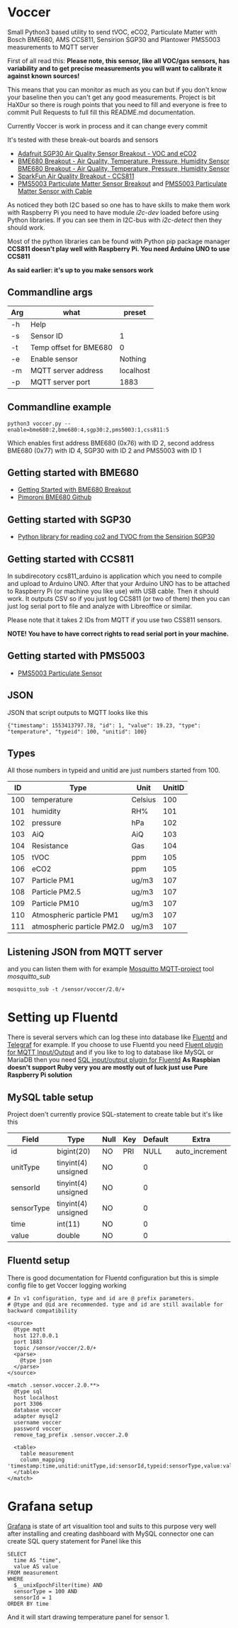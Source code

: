 # Voccer
Small Python3 based utility to send tVOC, eCO2, Particulate Matter with Bosch BME680, AMS CCS811, Sensirion SGP30 and Plantower PMS5003
measurements to MQTT server

First of all read this:
**Please note, this sensor, like all VOC/gas sensors, has variability and to
get precise measurements you will want to calibrate it against known sources!**

This means that you can monitor as much as you can but if you don't know your
baseline then you can't get any good measurements. Project is bit HaX0ur so
there is rough points that you need to fill and everyone is free to commit
Pull Requests to full fill this README.md documentation.

Currently Voccer is work in process and it can change every commit

It's tested with these break-out boards and sensors

 * [Adafruit SGP30 Air Quality Sensor Breakout - VOC and eCO2](https://www.adafruit.com/product/3709)
 * [BME680 Breakout - Air Quality, Temperature, Pressure, Humidity Sensor BME680 Breakout - Air Quality, Temperature, Pressure, Humidity Sensor](https://shop.pimoroni.com/products/bme680-breakout)
 * [SparkFun Air Quality Breakout - CCS811](https://www.sparkfun.com/products/14193)
 * [PMS5003 Particulate Matter Sensor Breakout](https://shop.pimoroni.com/products/particulate-matter-sensor-breakout) and [PMS5003 Particulate Matter Sensor with Cable](https://shop.pimoroni.com/products/pms5003-particulate-matter-sensor-with-cable)

As noticed they both I2C based so one has to have skills to make them work
with Raspberry Pi you need to have module *i2c-dev* loaded before using
Python libraries. If you can see them in I2C-bus with *i2c-detect* then they
should work.

Most of the python libraries can be found with Python pip package manager
**CCS811 doesn't play well with Raspberry Pi. You need Arduino UNO to use CCS811**

**As said earlier: it's up to you make sensors work**

## Commandline args
 | Arg | what                       | preset    |
 |-----|----------------------------|-----------|
 | -h  | Help                       |           |
 | -s  | Sensor ID                  | 1         |
 | -t  | Temp offset for BME680     | 0         |
 | -e  | Enable sensor              | Nothing   |
 | -m  | MQTT server address        | localhost |
 | -p  | MQTT server port           | 1883      |

## Commandline example 
```
python3 voccer.py --enable=bme680:2,bme680:4,sgp30:2,pms5003:1,css811:5
```
Which enables first address BME680 (0x76) with ID 2, second address BME680 (0x77) with ID 4, SGP30 with ID 2
and PMS5003 with ID 1

## Getting started with BME680

 * [Getting Started with BME680 Breakout](https://learn.pimoroni.com/tutorial/sandyj/getting-started-with-bme680-breakout)
 * [Pimoroni BME680 Github](https://learn.pimoroni.com/tutorial/sandyj/getting-started-with-bme680-breakout)

## Getting started with SGP30

 * [Python library for reading co2 and TVOC from the Sensirion SGP30 ](https://pypi.org/project/sgp30/)

## Getting started with CCS811

In subdirecotory ccs811_arduino is application which you need to compile and upload to Arduino UNO.
After that your Arduino UNO has to be attached to Raspberry Pi (or machine you like use) with USB cable.
Then it should work. It outputs CSV so if you just log CCS811 (or two of them) then you can just log
serial port to file and analyze with Libreoffice or similar.

Please note that it takes 2 IDs from MQTT if you use two CSS811 sensors.

**NOTE! You have to have correct rights to read serial port in your machine.**

## Getting started with PMS5003

 * [PMS5003 Particulate Sensor](https://github.com/pimoroni/pms5003-python)

## JSON
JSON that script outputs to MQTT looks like this
```
{"timestamp": 1553413797.78, "id": 1, "value": 19.23, "type": "temperature", "typeid": 100, "unitid": 100}
```

## Types
All those numbers in typeid and unitid are just numbers started from 100.
 
 | ID  | Type                            | Unit    | UnitID |
 |-----|---------------------------------|---------|--------|
 | 100 | temperature                     | Celsius | 100    |
 | 101 | humidity                        | RH%     | 101    |
 | 102 | pressure                        | hPa     | 102    |
 | 103 | AiQ                             | AiQ     | 103    |
 | 104 | Resistance                      | Gas     | 104    |
 | 105 | tVOC                            | ppm     | 105    |
 | 106 | eCO2                            | ppm     | 105    |
 | 107 | Particle PM1                    | ug/m3   | 107    |
 | 108 | Particle PM2.5                  | ug/m3   | 107    |
 | 109 | Particle PM10                   | ug/m3   | 107    |
 | 110 | Atmospheric particle PM1        | ug/m3   | 107    |
 | 111 | atmospheric particle PM2.0      | ug/m3   | 107    |

## Listening JSON from MQTT server
and you can listen them with for example [Mosquitto MQTT-project](http://mosquitto.org/) tool *mosquitto_sub*
```
mosquitto_sub -t /sensor/voccer/2.0/+
```

# Setting up Fluentd
There is several servers which can log these into database like [Fluentd](https://www.fluentd.org/) and
[Telegraf](https://github.com/influxdata/telegraf) for example.
If you choose to use Fluentd you need [Fluent plugin for MQTT Input/Output](https://github.com/toyokazu/fluent-plugin-mqtt-io) and if
you like to log to database like MySQL or MariaDB then you need [SQL input/output plugin for Fluentd](https://github.com/fluent/fluent-plugin-sql)
**As Raspbian doesn't support Ruby very you are mostly out of luck just use Pure Raspberry Pi solution**

## MySQL table setup
Project doen't currently provice SQL-statement to create table but it's like this

| Field      | Type 	           | Null |  Key | Default | Extra          |
|------------|---------------------|------|------|---------|----------------|
| id         | bigint(20)          | NO   | PRI  | NULL    | auto_increment |
| unitType   | tinyint(4) unsigned | NO   |      | 0       |                |	
| sensorId   | tinyint(4) unsigned | NO   |      | 0 	   |                |
| sensorType | tinyint(4) unsigned | NO   |      | 0 	   |                |
| time       | int(11)             | NO   |      | 0       |                |
| value      | double              | NO   |      | 0       |                |

## Fluentd setup
There is good documentation for Fluentd configuration but this is simple config file
to get Voccer logging working
```
# In v1 configuration, type and id are @ prefix parameters.
# @type and @id are recommended. type and id are still available for backward compatibility

<source>
  @type mqtt
  host 127.0.0.1
  port 1883
  topic /sensor/voccer/2.0/+
  <parse>
    @type json
  </parse>
</source>

<match .sensor.voccer.2.0.**>
  @type sql
  host localhost
  port 3306
  database voccer
  adapter mysql2
  username voccer
  password voccer
  remove_tag_prefix .sensor.voccer.2.0

  <table>
    table measurement
    column_mapping 'timestamp:time,unitid:unitType,id:sensorId,typeid:sensorType,value:value'
  </table>
</match>
```

# Grafana setup
[Grafana](https://grafana.com/) is state of art visualition tool and suits to this purpose very well
after installing and creating dashboard with MySQL connector one can create SQL query statement for Panel
like this
```
SELECT
  time AS "time",
  value AS value
FROM measurement
WHERE
  $__unixEpochFilter(time) AND
  sensorType = 100 AND
  sensorId = 1
ORDER BY time
```
And it will start drawing temperature panel for sensor 1.
